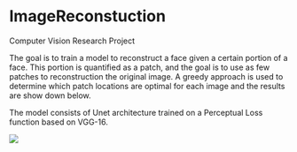 # ImageReconstuction
Computer Vision Research Project

The goal is to train a model to reconstruct a face given a certain portion of a face. 
This portion is quantified as a patch, and the goal is to use as few patches to reconstruction the original image. 
A greedy approach is used to determine which patch locations are optimal for each image and the results are show down below.

The model consists of Unet architecture trained on a Perceptual Loss function based on VGG-16. 

![](model_weights/celeba_60eps_examples2.png)
